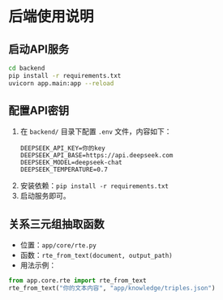 # 后端使用说明

## 启动API服务
```bash
cd backend
pip install -r requirements.txt
uvicorn app.main:app --reload
```

## 配置API密钥

1. 在 `backend/` 目录下配置 `.env` 文件，内容如下：
   ```
   DEEPSEEK_API_KEY=你的key
   DEEPSEEK_API_BASE=https://api.deepseek.com
   DEEPSEEK_MODEL=deepseek-chat
   DEEPSEEK_TEMPERATURE=0.7
   ```
2. 安装依赖：`pip install -r requirements.txt`
3. 启动服务即可。

## 关系三元组抽取函数

- 位置：`app/core/rte.py`
- 函数：`rte_from_text(document, output_path)`
- 用法示例：
```python
from app.core.rte import rte_from_text
rte_from_text("你的文本内容", "app/knowledge/triples.json")
``` 